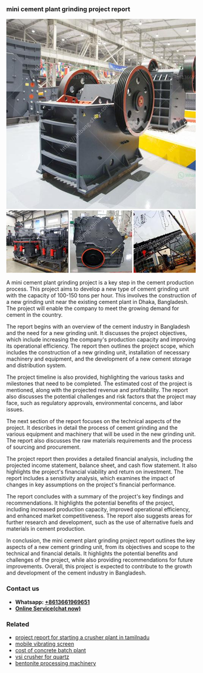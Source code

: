 <h3>mini cement plant grinding project report</h3><img src='1702950209.jpg' alt=''><p>A mini cement plant grinding project is a key step in the cement production process. This project aims to develop a new type of cement grinding unit with the capacity of 100-150 tons per hour. This involves the construction of a new grinding unit near the existing cement plant in Dhaka, Bangladesh. The project will enable the company to meet the growing demand for cement in the country.</p><p>The report begins with an overview of the cement industry in Bangladesh and the need for a new grinding unit. It discusses the project objectives, which include increasing the company's production capacity and improving its operational efficiency. The report then outlines the project scope, which includes the construction of a new grinding unit, installation of necessary machinery and equipment, and the development of a new cement storage and distribution system.</p><p>The project timeline is also provided, highlighting the various tasks and milestones that need to be completed. The estimated cost of the project is mentioned, along with the projected revenue and profitability. The report also discusses the potential challenges and risk factors that the project may face, such as regulatory approvals, environmental concerns, and labor issues.</p><p>The next section of the report focuses on the technical aspects of the project. It describes in detail the process of cement grinding and the various equipment and machinery that will be used in the new grinding unit. The report also discusses the raw materials requirements and the process of sourcing and procurement.</p><p>The project report then provides a detailed financial analysis, including the projected income statement, balance sheet, and cash flow statement. It also highlights the project's financial viability and return on investment. The report includes a sensitivity analysis, which examines the impact of changes in key assumptions on the project's financial performance.</p><p>The report concludes with a summary of the project's key findings and recommendations. It highlights the potential benefits of the project, including increased production capacity, improved operational efficiency, and enhanced market competitiveness. The report also suggests areas for further research and development, such as the use of alternative fuels and materials in cement production.</p><p>In conclusion, the mini cement plant grinding project report outlines the key aspects of a new cement grinding unit, from its objectives and scope to the technical and financial details. It highlights the potential benefits and challenges of the project, while also providing recommendations for future improvements. Overall, this project is expected to contribute to the growth and development of the cement industry in Bangladesh.</p><h3>Contact us</h3><ul><li><strong>Whatsapp:&nbsp;<a href="https://wa.me/8613661969651">+8613661969651</a></strong></li><li><a href="https://swt.shibang-china.com/?git&amp;zhl&amp;mini cement plant grinding project report"><strong>Online Service(chat now)</strong></a></li></ul><h3>Related</h3><ul><li><a href='project report for starting a crusher plant in tamilnadu.md'>project report for starting a crusher plant in tamilnadu</a></li><li><a href='mobile vibrating screen.md'>mobile vibrating screen</a></li><li><a href='cost of concrete batch plant.md'>cost of concrete batch plant</a></li><li><a href='vsi crusher for quartz.md'>vsi crusher for quartz</a></li><li><a href='bentonite processing machinery.md'>bentonite processing machinery</a></li></ul>